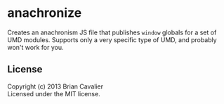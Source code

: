 # anachronize

Creates an anachronism JS file that publishes `window` globals for a set of UMD modules.  Supports only a very specific type of UMD, and probably won't work for you.

## License
Copyright (c) 2013 Brian Cavalier  
Licensed under the MIT license.
